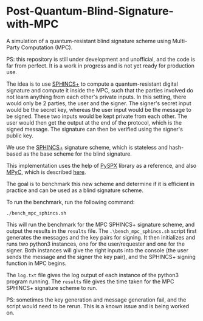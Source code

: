 # Post-Quantum-Blind-Signature-with-MPC
A simulation of a quantum-resistant blind signature scheme using Multi-Party Computation (MPC).

PS: this repository is still under development and unofficial, and the code is far from perfect. It is a work in progress and is not yet ready for production use.

The idea is to use [SPHINCS+](https://sphincs.org/) to compute a quantum-resistant digital signature and compute it inside the MPC, such that the parties involved do not learn anything from each other's private inputs.
In this setting, there would only be 2 parties, the user and the signer. The signer's secret input would be the secret key, whereas the user input would be the message to be signed. These two inputs would be kept private from each other.
The user would then get the output at the end of the protocol, which is the signed message. 
The signature can then be verified using the signer's public key. 

We use the [SPHINCS+](https://sphincs.org/) signature scheme, which is stateless and hash-based as the base scheme for the blind signature. 

This implementation uses the help of [PySPX](https://github.com/sphincs/pyspx) library as a reference, and also [MPyC](https://github.com/lschoe/mpyc), which is described [here](https://mpyc.readthedocs.io/en/latest/mpyc.html).

The goal is to benchmark this new scheme and determine if it is efficient in practice and can be used as a blind signature scheme.

To run the benchmark, run the following command:
```
./bench_mpc_sphincs.sh
```
This will run the benchmark for the MPC SPHINCS+ signature scheme, and output the results in the `results` file.
The ```.\bench_mpc_sphincs.sh``` script first generates the messages and the key pairs for signing. It then initializes and runs two python3 instances, one for the user/requester and one for the signer. Both instances will give the right inputs into the console (the user sends the message and the signer the key pair), and the SPHINCS+ signing function in MPC begins.

The `log.txt` file gives the log output of each instance of the python3 program running. The `results` file gives the time taken for the MPC SPHINCS+ signature scheme to run.

PS: sometimes the key generation and message generation fail, and the script would need to be rerun. This is a known issue and is being worked on.
